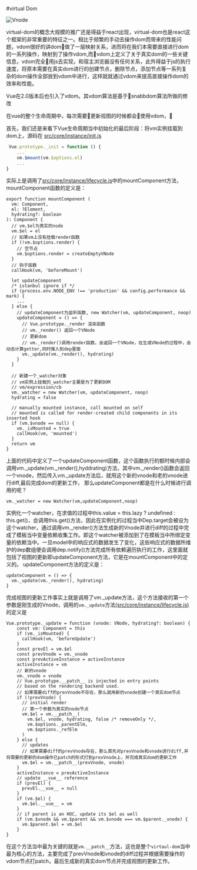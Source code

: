 #virtual Dom

![Vnode](/asset/vnode.png)

virtual-dom的概念大规模的推广还是得益于react出现，virtual-dom也是react这个框架的非常重要的特征之一。相比于频繁的手动去操作dom而带来的性能问题，vdom很好的讲dom做了一层映射关系，进而将在我们本需要直接进行dom的一系列操作，映射到了操作vdom,而vdom上定义了关于真实dom的一些关键信息，vdom完全用js去实现，和宿主浏览器没有任何关系，此外得益于js的执行速度，将原本需要在真实dom进行的创建节点，删除节点，添加节点等一系列复杂的dom操作全部放到vdom中进行，这样就就通过vdom来提高直接操作dom的效率和性能。

Vue在2.0版本后也引入了vdom。其vdom算法是基于snabbdom算法所做的修改

在vue的整个生命周期中，每次需要更新视图的时候都会使用vdom，

首先，我们还是来看下Vue生命周期当中初始化的最后阶段：将vm实例挂载到dom上，源码在
[src/core/instance/init.js](https://github.com/vuejs/vue/blob/dev/src/core/instance/init.js#L67-L70)

```javascript
 Vue.prototype._init = function () {
    ...
    vm.$mount(vm.$options.el)  
    ...
}

```

实际上是调用了[src/core/instance/lifecycle.js](https://github.com/vuejs/vue/blob/dev/src/core/instance/lifecycle.js#L139-L202)中的mountComponent方法，
mountComponent函数的定义是：
```es6
export function mountComponent (
  vm: Component,
  el: ?Element,
  hydrating?: boolean
): Component {
  // vm.$el为真实的node
  vm.$el = el
  // 如果vm上没有挂载render函数
  if (!vm.$options.render) {
    // 空节点
    vm.$options.render = createEmptyVNode
  }
  // 钩子函数
  callHook(vm, 'beforeMount')

  let updateComponent
  /* istanbul ignore if */
  if (process.env.NODE_ENV !== 'production' && config.performance && mark) {
    ...
  } else {
    // updateComponent为监听函数, new Watcher(vm, updateComponent, noop)
    updateComponent = () => {
      // Vue.prototype._render 渲染函数
      // vm._render() 返回一个VNode
      // 更新dom
      // vm._render()调用render函数，会返回一个VNode，在生成VNode的过程中，会动态计算getter,同时推入到dep里面
      vm._update(vm._render(), hydrating)
    }
  }

  // 新建一个_watcher对象
  // vm实例上挂载的_watcher主要是为了更新DOM
  // vm/expression/cb
  vm._watcher = new Watcher(vm, updateComponent, noop)
  hydrating = false

  // manually mounted instance, call mounted on self
  // mounted is called for render-created child components in its inserted hook
  if (vm.$vnode == null) {
    vm._isMounted = true
    callHook(vm, 'mounted')
  }
  return vm
}
```
上面的代码中定义了一个updateComponent函数，这个函数执行的额时候内部会调用vm._update(vm._render(),hyddrating)方法，其中vm._render()函数会返回一个vnode，然后传入vm._update方法后，就用这个新的vnode和老的vnode进行diff,最后完成dom的更新工作，
那么updateComponent都是在什么时候进行调用的呢？

```es6
vm._watcher = new Watcher(vm,updateComponent,noop)
```
实例化一个watcher，在求值的过程中this.value = this.lazy ? undefined : this.get()，会调用this.get()方法，因此在实例化的过程当中Dep.target会被设为这个watcher，通过调用vm._render()方法生成新的Vnode并进行diff的过程中完成了模板当中变量依赖收集工作。即这个watcher被添加到了在模板当中所绑定变量的依赖当中。一旦model中的响应式的数据发生了变化，这些响应式的数据所维护的dep数组便会调用dep.notify()方法完成所有依赖遍历执行的工作，这里面就包括了视图的更新即updateComponent方法，它是在mountComponent中的定义的。
updateComponent方法的定义是：

```es6
updateComponent = () => {
  vm._update(vm._render(), hydrating)
}
```
完成视图的更新工作事实上就是调用了vm._update方法，这个方法接收的第一个参数是刚生成的Vnode，调用的`vm._update`方法[(src/core/instance/lifecycle.js)](https://github.com/vuejs/vue/blob/dev/src/core/instance/lifecycle.js#L50-L90)的定义是

```es6
Vue.prototype._update = function (vnode: VNode, hydrating?: boolean) {
    const vm: Component = this
    if (vm._isMounted) {
      callHook(vm, 'beforeUpdate')
    }
    const prevEl = vm.$el
    const prevVnode = vm._vnode
    const prevActiveInstance = activeInstance
    activeInstance = vm
    // 新的vnode
    vm._vnode = vnode
    // Vue.prototype.__patch__ is injected in entry points
    // based on the rendering backend used.
    // 如果需要diff的prevVnode不存在，那么就用新的vnode创建一个真实dom节点
    if (!prevVnode) {
      // initial render
      // 第一个参数为真实的node节点
      vm.$el = vm.__patch__(
        vm.$el, vnode, hydrating, false /* removeOnly */,
        vm.$options._parentElm,
        vm.$options._refElm
      )
    } else {
      // updates
      // 如果需要diff的prevVnode存在，那么首先对prevVnode和vnode进行diff,并将需要的更新的dom操作已patch的形式打到prevVnode上，并完成真实dom的更新工作
      vm.$el = vm.__patch__(prevVnode, vnode)
    }
    activeInstance = prevActiveInstance
    // update __vue__ reference
    if (prevEl) {
      prevEl.__vue__ = null
    }
    if (vm.$el) {
      vm.$el.__vue__ = vm
    }
    // if parent is an HOC, update its $el as well
    if (vm.$vnode && vm.$parent && vm.$vnode === vm.$parent._vnode) {
      vm.$parent.$el = vm.$el
    }
}
```
在这个方法当中最为关键的就是`vm.__patch__`方法，这也是整个`virtaul-dom`当中最为核心的方法，主要完成了prevVnode和vnode的diff过程并根据需要操作的vdom节点打patch，最后生成新的真实dom节点并完成视图的更新工作。


